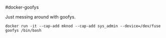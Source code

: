 #docker-goofys

Just messing around with goofys.

    docker run -it --cap-add mknod --cap-add sys_admin --device=/dev/fuse goofys /bin/bash
